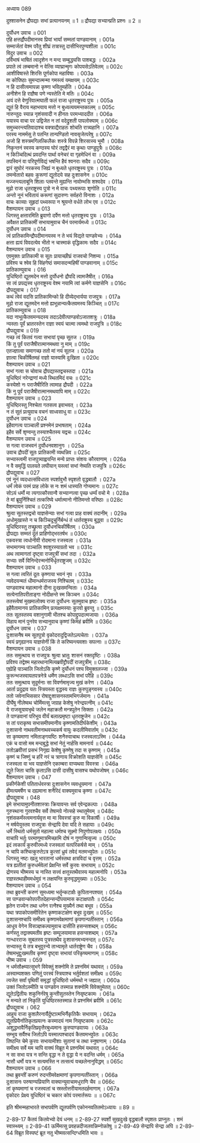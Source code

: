 अध्यायः 089

दुश्शासनेन द्रौपद्याः सभां प्रत्यानयनम् ॥ 1 ॥ द्रौपद्या सभ्यान्प्रति प्रश्नः ॥ 2 ॥

दुर्योधन उवाच ॥	001  
एहि क्षत्तर्द्रौपदीमानस्व प्रियां भार्यां सम्मतां पाण्डवानाम् ।	001a  
सम्मार्जतां वेश्म परैतु शीघ्रं तत्रास्तु दासीभिरपुण्यशीला ॥	001c  
विदुर उवाच ॥	002  
दर्विभाषं भाषितं त्वादृशेन न मन्द सम्बुद्ध्यसि पाशबद्धः ।	002a  
प्रपाते त्वं लम्बमानो न वेत्सि व्याघ्रान्मृगः कोपयसेऽतिवेलम् ॥	002c  
आशीविषास्ते शिरसि पूर्णकोपा महाविषाः ।	003a  
मा कोपिष्ठाः सुमन्दात्मन्मा गमस्त्वं यमक्षयम् ॥	003c  
न हि दासीत्वमापन्ना कृष्णा भवितुमर्हति ।	004a  
अनीशेन हि राज्ञैषा पणे न्यस्तेति मे मतिः ॥	004c  
अयं दत्ते वेणुरिवात्मघाती फलं राजा धृतराष्ट्रस्य पुत्रः ।	005a  
द्यूतं हि वैराय महाभयाय मत्तो न बुध्यत्ययमन्तकालम् ॥	005c  
नारुन्तुदः स्यान्न नृशंसवादी न हीनतः परमभ्याददीत ।	006a  
ययास्य वाचा पर उद्विजेत न तां वदेद्रुशती पापलोक्याम् ॥	006c  
समुच्चरन्त्यतिवादाश्च वक्त्राद्यैराहतः शोचति रात्र्यहानि ।	007a  
परस्य नामर्मसु ते पतन्ति तान्पण्डितो नावसृजेत्परेषु ॥	007c  
अजो हि शस्त्रमगिलत्किलैकः शस्त्रे विपन्ने शिरसास्य भूमौ ।	008a  
निकृन्तनं स्वस्य कण्ठस्य घोरं तद्वद्वैरं मा कृथाः पाण्डुपुत्रैः ॥	008c  
न किञ्चिदित्थं प्रवदन्ति पार्था वनेचरं वा गृहमेधिनं वा ।	009a  
तपस्विनं वा परिपूर्णविद्यं भषन्ति हैवं श्वनराः सदैव ॥	009c  
द्वारं सुघोरं नरकस्य जिह्यं न बुध्यते धृतराष्ट्रस्य पुत्रः ।	010a  
तमन्वेतारो बहवः कुरूणां द्यूतोदये सह दुःशासनेन ॥	010c  
मज्जन्त्यलाबूनि शिलाः प्लवन्ते मुह्यन्ति नावोम्भसि शश्वदेव ।	011a  
मूढो राजा धृतराष्ट्रस्य पुत्रो न मे वाचः पथ्यरूपाः शृणोति ॥	011c  
अन्तो नूनं भवितायं करूणां सुदारुणः सर्वहरो विनाशः ।	012a  
वाचः काव्याः सुहृदां पथ्यरूपा न श्रूयन्ते वर्धते लोभ एव ॥	012c  
वैशम्पायन उवाच ॥	013  
धिगस्तु क्षत्तारमिति ब्रुवाणो दर्पेण मत्तो धृतराष्ट्रस्य पुत्रः ।	013a  
अवैक्षत प्रातिकामीं सभायामुवाच चैनं परमार्यमध्ये ॥	013c  
दुर्योधन उवाच ॥	014  
त्वं प्रातिकामिन्द्रौपदीमानयस्व न ते भयं विद्यते पाण्डवेभ्यः ।	014a  
क्षत्ता ह्ययं विवदत्येव भीतो न चास्माकं वृद्धिकामः सदैव ॥	014c  
वैशम्पायन उवाच ॥	015  
एवमुक्तः प्रातिकामी स सूतः प्रायाच्छीघ्रं राजवचो निशम्य ।	015a  
प्रविश्य च श्वेव हि सिंहगेष्ठं समासदन्महिषीं पाण्डवानाम् ॥	015c  
प्रातिकाम्युवाच ।	016  
युधिष्ठिरो द्यूतमदेन मत्तो दुर्योधनो द्रौपदि त्वामजैषीत् ।	016a  
सा त्वं प्रपद्यस्व धृतराष्ट्रस्य वेश्म नयामि त्वां कर्मणे याज्ञसेनि ॥	016c  
द्रौपद्युवाच ।	017  
कथं त्वेवं वदसि प्रातिकामिन्को हि दीव्येद्भार्यया राजपुत्रः ।	017a  
मूढो राजा द्यूतमदेन मत्तो ह्यभून्नान्यत्कैतवमस्य किञ्चित् ॥	017c  
प्रातिकाम्युवाच ॥	018  
यदा नाभूत्कैतवमन्यदस्य तदाऽदेवीत्पाण्डवोऽजातशत्रुः ।	018a  
न्यस्ताः पूर्वं भ्रातरस्तेन राज्ञा स्वयं चात्मा त्वमथो राजपुत्रि ॥	018c  
द्रौपद्युवाच ॥	019  
गच्छ त्वं कितवं गत्वा सभायां पृच्छ सूतज ।	019a  
किं तु पूर्वं पराजैषीरात्मानमथवा नु माम् ॥	019c  
एतज्ज्ञात्वा समागच्छ ततो मां नयं सूतज ।	020a  
ज्ञात्वा चिकीर्षितमहं राज्ञो यास्यामि दुःखिता ॥	020c  
वैशम्पायन उवाच ॥	021  
सभां गत्वा स चोवाच द्रौपद्यास्तद्वचस्तदा ।	021a  
युधिष्ठिरं नरेन्द्राणां मध्ये स्थितमिदं वचः ॥	021c  
कस्येशो नः पराजैषीरिति त्वामाह द्रौपदी ।	022a  
किं नु पूर्वं पराजैषीरात्मानमथवापि माम् ॥	022c  
वैशम्पायन उवाच ॥	023  
युधिष्ठिरस्तु निश्चेता गतसत्व इवाभवत् ।	023a  
न तं सूतं प्रत्युवाच वचनं साध्वसाधु वा ॥	023c  
दुर्योधन उवाच ॥	024  
इहैवागत्य पाञ्चाली प्रश्नमेनं प्रभाषताम् ।	024a  
इहैव सर्वे शृण्वन्तु तस्याश्चैतस्य यद्वचः ॥	024c  
वैशम्पायन उवाच ॥	025  
स गत्वा राजभवनं दुर्योधनवशानुगः ।	025a  
उवाच द्रौपदीं सूतः प्रातिकामी व्यथन्निव ॥	025c  
सभ्यास्त्वमी राजपुत्र्याह्वयन्ति मन्ये प्राप्तः संशयः कौरवाणाम् ।	026a  
न वै समृद्धिं पालयते लघीयान् यस्त्वां सभां नेष्यति राजपुत्रि ॥	026c  
द्रौपद्युवाच ॥	027  
एवं नूनं व्यदधात्संविधाता स्पर्शावुभौ स्पृशतो वृद्धबालौ ।	027a  
धर्मं त्वेकं परमं प्राह लोके स नः शमं धास्यति गोप्यमानः ॥	027c  
सोऽयं धर्मो मा त्यगात्कौरवान्वै सभ्यान्गत्वा पृच्छ धर्म्यं वचो मे ।	028a  
ते मां ब्रूयुर्निश्चितं तत्करिष्ये धर्मात्मानो नीतिमन्तो वरिष्ठाः ॥	028c  
वैशम्पायन उवाच ॥	029  
श्रुत्वा सूतस्तद्वचो याज्ञसेन्याः सभां गत्वा प्राह वाक्यं तदानीम् ।	029a  
अधोमुखास्ते न च किञ्चिदूचुर्निर्बन्धं तं धार्तराष्ट्रस्य बुद्ध्वा ॥	029c  
युधिष्ठिरस्तु तच्छ्रुत्वा दुर्योधनचिकीर्षितम् ।	030a  
द्रौपद्याः सम्मतं दूतं प्राहिणोद्भरतर्षभ ॥	030c  
एकवस्त्रा त्वधोनीवी रोदमाना रजस्वला ।	031a  
सभामागम्य पाञ्चालि श्वशुरस्याग्रतो भव ॥	031c  
अथ त्वामागतां दृष्ट्वा राजपुत्रीं सभां तदा ।	032a  
सभ्याः सर्वे विनिन्देरन्मनोर्भिर्धृतराष्ट्रजम् ॥	032c  
वैशम्पायन उवाच ॥	033  
स गत्वा त्वरितं दूतः कृष्णाया भवनं नृप ।	033a  
न्यवेदयन्मतं धीमान्धर्मराजस्य निश्चितम् ॥	033c  
पाण्डवाश्च महात्मानो दीना दुःखसमन्विताः ।	034a  
सत्येनातिपरीताङ्गा नोदीक्षन्ते स्म किञ्चन ॥	034c  
ततस्त्वेषां मुखमालोक्य राजा दुर्योधनः सूतमुवाच हृष्टः ।	035a  
इहैवैतामानय प्रातिकामिन् प्रत्यक्षमस्याः कुरवो ब्रुवन्तु ॥	035c  
ततः सूतस्तस्य वशानुगामी भीतश्च कोपाद्द्रुपदात्मजायाः ।	036a  
विहाय मानं पुनरेव सभ्यानुवाच कृष्णां किमहं ब्रवीमि ॥	036c  
दूर्योधन उवाच ।	037  
दुःशासनैष मम सूतपुत्रो वृकोदरादुद्विजतेऽल्पचेताः ।	037a  
स्वयं प्रगृह्यानय याज्ञसेनीं किं ते करिष्यन्त्यवशाः सपत्नाः ॥	037c  
वैशम्पायन उवाच ॥	038  
ततः समुत्थाय स राजपुत्रः श्रुत्वा भ्रातुः शासनं रक्तदृष्टिः ।	038a  
प्रविश्य तद्वेश्म महारथानामित्यब्रवीद्द्रौपदीं राजपुत्रीम् ॥	038c  
एह्येहि पाञ्चालि जितोऽसि कृष्णे दुर्योधनं पश्य विमुक्तलज्जा ।	039a  
कुरून्भजस्वायतपत्रनेत्रे धर्मेण लब्धाऽसि सभां परैहि ॥	039c  
ततः समुत्थाय सुदूर्मनाः सा विवर्णमामृज्य मुखं करेण ।	040a  
आर्ता प्रदुद्राव यतः स्त्रियस्ता वृद्धस्य राज्ञः कुरुपुङ्गवस्य ॥	040c  
ततो जवेनाभिससार रोषाद्दुःशासनस्तामभिगर्जमानः ।	041a  
दीर्घेषु नीलेष्वथ चोर्मिमत्सु जग्राह केशेषु नरेन्द्रपत्नीम् ॥	041c  
ये राजसूयावभृथे जलेन महाक्रतौ मन्त्रपूतेन सिक्ताः ।	042a  
ते पाण्डवानां परिभूय वीर्यं बलात्प्रमृष्टा धृतराष्ट्रजेन ॥	042c  
स तां पराकृष्य सभासमीपमानीय कृष्णामतिदीर्घकेशीम् ।	043a  
दुःशासनो नाथवतीमनाथवच्चकर्ष वायुः कदलीमिवार्ताम् ॥	043c  
सा कृष्यमाणा नमिताङ्गयष्टिः शनैरुवाचाथ रजस्वलाऽस्मि ।	044a  
एकं च वासो मम मन्दबुद्धे सभां नेतुं नार्हसि मामनार्य ॥	044c  
ततोऽब्रवीत्तां प्रसभं निगृह्य केशेषु कृष्णेषु तदा स कृष्णाम् ।	045a  
कृष्णं च जिष्णुं च हरिं नरं च त्राणाय विक्रोशति याज्ञसेनि ॥	045c  
रजस्वला वा भव याज्ञसेनि एकाम्बरा वाप्यथवा विवस्त्रा ।	046a  
द्यूते जिता चासि कृताऽसि दासी दासीषु वासश्च यथोपजोषम् ॥	046c  
वैशम्पायन उवाच ।	047  
प्रकीर्णकेशी पतितार्धवस्त्रा दुःशासनेन व्यवधूयमाना ।	047a  
हीमत्यमर्षेण च दह्यमाना शनैरिदं वाक्यमुवाच कृष्णा ॥	047c  
द्रौपद्युवाच ।	048  
इमे सभायामुपनीतशास्त्राः क्रियावन्तः सर्व एवेन्द्रकल्पाः ।	048a  
गुरुस्थाना गुरवश्चैव सर्वे तेषामग्रे नोत्सहे स्थातुमेवम् ॥	048c  
नृशंसकर्मंस्त्वमनार्यवृत्त मा मा विवस्त्रां कुरु मा विकार्षीः ।	049a  
न मर्षयेयुस्तव राजपुत्राः सेन्द्रापि देवा यदि ते सहायाः ॥	049c  
धर्मे स्थितो धर्मसुतो महात्मा धर्मश्च सूक्ष्मो निपुणोपलक्ष्यः ।	050a  
वाचापि भर्तुः परमाणुमात्रमिच्छामि दोषं न गुणान्विसृज्य ॥	050c  
इदं त्वकार्यं कुरुवीरमध्ये रजस्वलां यत्परिकर्षसे माम् ।	051a  
न चापि कश्चित्कुरुतेऽत्र कुत्सां ध्रुवं तवेदं मतमभ्युपेतः ॥	051c  
धिगस्तु नष्टः खलु भारतानां धर्मस्तथा क्षत्रविदां च वृत्तम् ।	052a  
यत्र ह्यतीतां कुरुधर्मवेलां प्रेक्षन्ति सर्वे कुरवः सभायाम् ॥	052c  
द्रोणस्य भीष्मस्य च नास्ति सत्त्वं क्षत्तुस्तथैवास्य महात्मनोपि ।	053a  
राज्ञस्तथाहीममर्धमुग्रं न लक्षयन्ति कुरुवृद्धमुख्याः ॥	053c  
वैशम्पायन उवाच ॥	054  
तथा ब्रुवन्ती करुणं सुमध्यमा भर्तॄन्कटाक्षैः कुपितानपश्यत् ।	054a  
सा पाण्डवान्कोपपरीतदेहान्सन्दीपयामास कटाक्षपातैः ॥	054c  
हृतेन राज्येन तथा धनेन रत्नैश्च मुख्यैर्न तथा बभूव ।	055a  
यथा त्रपाकोपसमीरितेन कृष्णाकटाक्षेण बभूव दुःखम् ॥	055c  
दुःशासनश्चापि समीक्ष्य कृष्णामवेक्षमाणां कृपणान्पतींस्तान् ।	056a  
आधूय वेगेन विसञ्ज्ञकल्पामुवाच दासीति हसन्सशब्दम् ॥	056c  
कर्णस्तु तद्वाक्यमतीव हृष्टः सम्पूजयामास हसन्सशब्दम् ।	057a  
गान्धारराजः सुबलस्य पुत्रस्तथैव दुःशासनमभ्यनन्दत् ॥	057c  
सभ्यास्तु ये तत्र बभूवुरन्ये ताभ्यामृते धार्तराष्ट्रेण चैव ।	058a  
तेषामभूद्दुःखमतीव कृष्णां दृष्ट्वा सभायां परिकृष्यमाणाम् ॥	058c  
भीष्म उवाच ।	059  
न धर्मसौक्ष्म्यात्सुभगे विवेक्तुं शक्नोमि ते प्रश्नमिमं यथावत् ।	059a  
अस्वाम्यशक्तः पणितुं परस्वं स्त्रियाश्च भर्तुर्वशतां समीक्ष्य ॥	059c  
त्यजेत सर्वां पृथिवीं समृद्धां युधिष्ठिरो धर्ममथो न जह्यात् ।	060a  
उक्तं जितोऽस्मीति च पाण्डवेन तस्मान्न शक्नोमि विवेक्तुमेतत् ॥	060c  
द्यूतेऽद्वितीयः शकुनिर्नरेषु कुन्तीसुतस्तेन निसृष्टकामः ।	061a  
न मन्यते तां निकृतिं युधिष्ठिरस्तस्मान्न ते प्रश्नमिमं ब्रवीमि ॥	061c  
द्रौपद्युवाच ।	062  
आहूय राजा कुशलैरनार्यैर्दुष्टात्मभिर्नैकृतिकैः सभायाम् ।	062a  
द्यूतप्रियैर्नातिकृतप्रयत्नः कस्मादयं नाम निसृष्टकामः ॥	062c  
अशुद्धभावैर्निकृतिप्रवृत्तैरबुध्यमानः कुरुपाण्डवाग्र्यः ।	063a  
सम्भूय सर्वैश्च जितोऽपि यस्मात्पश्चादयं कैतवमभ्युपेतः ॥	063c  
तिष्ठन्ति चेमे कुरवः सभायामीशाः सुतानां च तथा स्नुषाणाम् ।	064a  
समीक्ष्य सर्वे मम चापि वाक्यं विब्रूत मे प्रश्नमिमं यथावत् ॥	064c  
न सा सभा यत्र न सन्ति वृद्धा न ते वृद्धा ये न वदन्ति धर्मम् ।	065a  
नासौ धर्मो यत्र न सत्यमस्ति न तत्सत्यं यच्छलेनानुविद्धम् ॥	065c  
वैशम्पायन उवाच ॥	066  
तथा ब्रुवन्तीं करुणं रुदन्तीमवेक्षमाणां कृपणान्पतींस्तान् ।	066a  
दुःशासनः परुषाण्यप्रियाणि वाक्यान्युवाचामधुराणि चैव ॥	066c  
तां कृष्यमाणां च रजस्वलां च स्रस्तोत्तरीयामतदर्हमाणाम् ।	067a  
वृकोदरः प्रेक्ष्य युधिष्ठिरं च चकार कोपं परमार्तरूपः ॥ ॥	067c  

इति श्रीमन्महाभारते सभापर्वणि द्यूतपर्वणि एकोननवतितमोऽध्यायः ॥ 89 ॥

2-89-17 कैतवं कितवेभ्यो देयं धनम् ॥ 2-89-27 स्पर्शो सुखदुःखे वृद्धबालौ स्पृशतः प्राप्नुतः । शमं स्वास्थ्यम् ॥ 2-89-41 ऊर्मिमत्सु प्रवहन्नदीजलवन्निम्नोन्नतेषु ॥ 2-89-49 सेन्द्रापि सेन्द्रा अपि ॥ 2-89-64 विब्रूत विस्पष्टं ब्रूत नतु भीष्मवत्सन्दिग्धमिति भावः ॥
